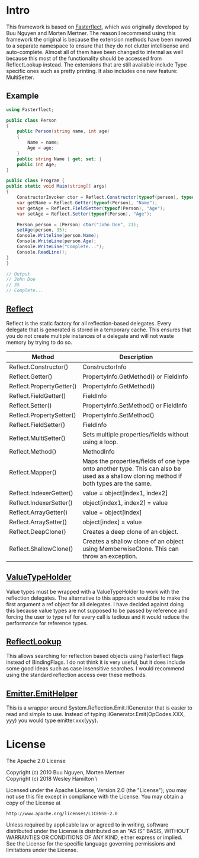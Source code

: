 # Intro

This framework is based on [Fasterflect](https://github.com/buunguyen/fasterflect), which was originally developed by 
Buu Nguyen and Morten Mertner. The reason I recommend using this framework the original is because the extension methods 
have been moved to a separate namespace to ensure that they do not clutter intellisense and auto-complete. Almost all of them
have been changed to internal as well because this most of the functionality should be accessed from ReflectLookup instead. 
The extensions that are still available include Type specific ones such as pretty printing. It also includes one new feature: MultiSetter.

## Example

```csharp
using Fasterflect;

public class Person
{
	public Person(string name, int age) 
	{
		Name = name;
		Age = age;
	}
	public string Name { get; set; }
	public int Age;
}

public class Program {
public static void Main(string[] args)
{
	ConstructorInvoker ctor = Reflect.Constructor(typeof(person), typeof(string), typeof(int));
	var getName = Reflect.Getter(typeof(Person), "Name");
	var getAge = Reflect.FieldGetter(typeof(Person), "Age");
	var setAge = Reflect.Setter(typeof(Person), "Age");

	Person person = (Person) ctor("John Doe", 21);
	setAge(person, 35);
	Console.Writeline(person.Name);
	Console.WriteLine(person.Age);
	Console.WriteLine("Complete...");
	Console.ReadLine();
}
}

// Output
// John Doe
// 35
// Complete...
```

## [Reflect](https://github.com/ffhighwind/fasterflect/blob/master/Fasterflect/Fasterflect/Reflect.cs)

Reflect is the static factory for all reflection-based delegates. Every delegate that is generated is stored in a temporary cache.
This ensures that you do not create multiple instances of a delegate and will not waste memory by trying to do so.

| Method | Description |
| --- | --- |
| Reflect.Constructor() | ConstructorInfo |
| Reflect.Getter() | PropertyInfo.GetMethod() or FieldInfo | 
| Reflect.PropertyGetter() | PropertyInfo.GetMethod() |
| Reflect.FieldGetter() | FieldInfo |
| Reflect.Setter() | PropertyInfo.SetMethod() or FieldInfo |
| Reflect.PropertySetter() | PropertyInfo.SetMethod() |
| Reflect.FieldSetter() | FieldInfo |
| Reflect.MultiSetter() | Sets multiple properties/fields without using a loop. |
| Reflect.Method() | MethodInfo |
| Reflect.Mapper() | Maps the properties/fields of one type onto another type. This can also be used as a shallow cloning method if both types are the same. |
| Reflect.IndexerGetter() | value = object[index1, index2] |
| Reflect.IndexerSetter() | object[index1, index2] = value |
| Reflect.ArrayGetter() | value = object[index] |
| Reflect.ArraySetter() | object[index] = value |
| Reflect.DeepClone<T>() | Creates a deep clone of an object. |
| Reflect.ShallowClone<T>() | Creates a shallow clone of an object using MemberwiseClone. This can throw an exception. |

## [ValueTypeHolder](https://github.com/ffhighwind/fasterflect/blob/master/Fasterflect/Fasterflect/ValueTypeHolder.cs)

Value types must be wrapped with a ValueTypeHolder to work with the reflection delegates. The alternative to this approach would be 
to make the first argument a ref object for all delegates. I have decided against doing this because value types are not supposed 
to be passed by reference and forcing the user to type ref for every call is tedious and it would reduce the performance for reference types.

## [ReflectLookup](https://github.com/ffhighwind/fasterflect/blob/master/Fasterflect/Fasterflect/ReflectLookup.cs)

This allows searching for reflection based objects using Fasterflect flags instead of BindingFlags. I do not think it is very useful, 
but it does include some good ideas such as case insensitive searches. I would recommend using the standard reflection access over these methods.

## [Emitter.EmitHelper](https://github.com/ffhighwind/fasterflect/blob/master/Fasterflect/Fasterflect/Emitter/EmitHelper.cs)

This is a wrapper around System.Reflection.Emit.IlGenerator that is easier to read and simple to use. Instead of typing
ilGenerator.Emit(OpCodes.XXX, yyy) you would type emitter.xxx(yyy).

# License

The Apache 2.0 License

Copyright (c) 2010  Buu Nguyen, Morten Mertner \
Copyright (c) 2018 Wesley Hamilton \

Licensed under the Apache License, Version 2.0 (the "License");
you may not use this file except in compliance with the License.
You may obtain a copy of the License at 

    http://www.apache.org/licenses/LICENSE-2.0

Unless required by applicable law or agreed to in writing, software
distributed under the License is distributed on an "AS IS" BASIS,
WITHOUT WARRANTIES OR CONDITIONS OF ANY KIND, either express or implied.
See the License for the specific language governing permissions and
limitations under the License.